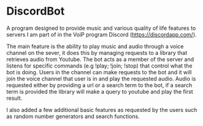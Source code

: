 # DiscordBot

A program designed to provide music and various quality of life features to servers I am part of in the VoiP program Discord (https://discordapp.com/).

The main feature is the ability to play music and audio through a voice channel on the sever, it does this by managing requests to a library that retrieves audio from Youtube. The bot acts as a member of the server and listens for specific commands (e.g !play; !join; !stop) that control what the bot is doing. Users in the channel can make requests to the bot and it will join the voice channel that user is in and play the requested audio. Audio is requested either by providing a url or a search term to the bot, if a search term is provided the library will make a query to youtube and play the first result. 

I also added a few additional basic features as requested by the users such as random number generators and search functions. 
